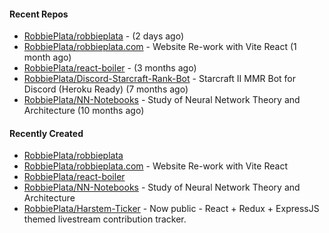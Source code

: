 #### Recent Repos

- [RobbiePlata/robbieplata](https://github.com/RobbiePlata/robbieplata) -  (2 days ago)
- [RobbiePlata/robbieplata.com](https://github.com/RobbiePlata/robbieplata.com) - Website Re-work with Vite React (1 month ago)
- [RobbiePlata/react-boiler](https://github.com/RobbiePlata/react-boiler) -  (3 months ago)
- [RobbiePlata/Discord-Starcraft-Rank-Bot](https://github.com/RobbiePlata/Discord-Starcraft-Rank-Bot) - Starcraft II MMR Bot for Discord (Heroku Ready) (7 months ago)
- [RobbiePlata/NN-Notebooks](https://github.com/RobbiePlata/NN-Notebooks) - Study of Neural Network Theory and Architecture (10 months ago)

#### Recently Created
- [RobbiePlata/robbieplata](https://github.com/RobbiePlata/robbieplata)
- [RobbiePlata/robbieplata.com](https://github.com/RobbiePlata/robbieplata.com) - Website Re-work with Vite React
- [RobbiePlata/react-boiler](https://github.com/RobbiePlata/react-boiler)
- [RobbiePlata/NN-Notebooks](https://github.com/RobbiePlata/NN-Notebooks) - Study of Neural Network Theory and Architecture
- [RobbiePlata/Harstem-Ticker](https://github.com/RobbiePlata/Harstem-Ticker) - Now public - React &#43; Redux &#43; ExpressJS themed livestream contribution tracker.
